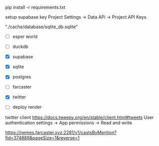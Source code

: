 pip install -r requirements.txt


setup supabase key
Project Settings -> Data APi -> Project API Keys


"./cache/database/sqlite_db.sqlite"

- [ ] esper world
- [ ] duckdb
- [x] supabase
- [x] sqlite
- [x] postgres
- [ ] farcaster
- [x] twitter
- [ ] deploy render 


twitter client
https://docs.tweepy.org/en/stable/client.html#tweets
User authentication settings -> App permissions -> Read and write



https://nemes.farcaster.xyz:2281/v1/castsByMention?fid=374889&pageSize=1&reverse=1